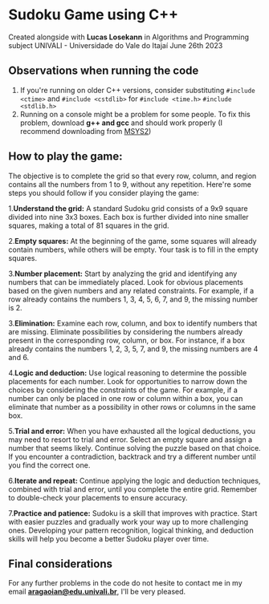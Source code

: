 # Sudoku Game using **C++**

Created alongside with **Lucas Losekann** in Algorithms and Programming subject
UNIVALI - Universidade do Vale do Itajaí
June 26th 2023

## Observations when running the code
1. If you're running on older C++ versions, consider substituting `#include <ctime>` and `#include <cstdlib>` for `#include <time.h>` `#include <stdlib.h>`
2. Running on a console might be a problem for some people. To fix this problem, download **g++ and gcc** and should work properly (I recommend downloading from [MSYS2](https://www.msys2.org/))
## How to play the game:
 The objective is to complete the grid so that every row, column, and region contains all the numbers from 1 to 9, without any repetition. Here're some steps you should follow if you consider playing the game:
 
1.**Understand the grid:** A standard Sudoku grid consists of a 9x9 square divided into nine 3x3 boxes. Each box is further divided into nine smaller squares, making a total of 81 squares in the grid.

2.**Empty squares:** At the beginning of the game, some squares will already contain numbers, while others will be empty. Your task is to fill in the empty squares.

3.**Number placement:** Start by analyzing the grid and identifying any numbers that can be immediately placed. Look for obvious placements based on the given numbers and any related constraints. For example, if a row already contains the numbers 1, 3, 4, 5, 6, 7, and 9, the missing number is 2.

3.**Elimination:** Examine each row, column, and box to identify numbers that are missing. Eliminate possibilities by considering the numbers already present in the corresponding row, column, or box. For instance, if a box already contains the numbers 1, 2, 3, 5, 7, and 9, the missing numbers are 4 and 6.

4.**Logic and deduction:** Use logical reasoning to determine the possible placements for each number. Look for opportunities to narrow down the choices by considering the constraints of the game. For example, if a number can only be placed in one row or column within a box, you can eliminate that number as a possibility in other rows or columns in the same box.

5.**Trial and error:** When you have exhausted all the logical deductions, you may need to resort to trial and error. Select an empty square and assign a number that seems likely. Continue solving the puzzle based on that choice. If you encounter a contradiction, backtrack and try a different number until you find the correct one.

6.**Iterate and repeat:** Continue applying the logic and deduction techniques, combined with trial and error, until you complete the entire grid. Remember to double-check your placements to ensure accuracy.

7.**Practice and patience:** Sudoku is a skill that improves with practice. Start with easier puzzles and gradually work your way up to more challenging ones. Developing your pattern recognition, logical thinking, and deduction skills will help you become a better Sudoku player over time.

## Final considerations
For any further problems in the code do not hesite to contact me in my email **aragaoian@edu.univali.br**, I'll be very pleased.
